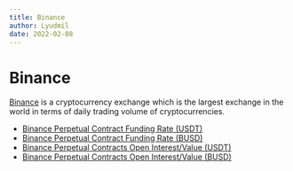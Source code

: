 ```yaml
---
title: Binance
author: Lyudmil 
date: 2022-02-08
---
```

# Binance

[Binance](https://www.binance.com/) is a cryptocurrency exchange which is the largest exchange in the world in terms of daily trading volume of cryptocurrencies.

- [Binance Perpetual Contract Funding Rate (USDT)](/metrics/binance/usdt-binance-funding-rate)
- [Binance Perpetual Contract Funding Rate (BUSD)](/metrics/binance/busd-binance-funding-rate)
- [Binance Perpetual Contracts Open Interest/Value (USDT)](/metrics/binance/usdt-binance-perpetual-open-interest-value)
- [Binance Perpetual Contracts Open Interest/Value (BUSD)](/metrics/binance/busd-binance-perpetual-open-interest-value)

